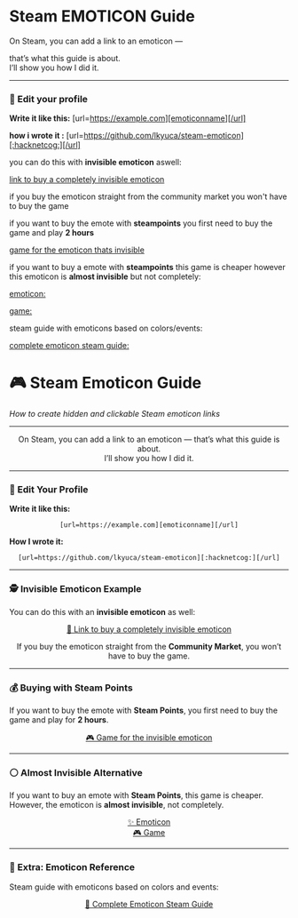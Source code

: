 # Steam EMOTICON Guide

On Steam, you can add a link to an emoticon — 

that’s what this guide is about.  
I’ll show you how I did it.

---

### 🔗 Edit your profile

**Write it like this:**       [url=https://example.com][emoticonname][/url]

**how i wrote it    :** [url=https://github.com/lkyuca/steam-emoticon][:hacknetcog:][/url]


you can do this with **invisible emoticon** aswell:

[link to buy a completely invisible emoticon](https://steamcommunity.com/market/listings/753/515040-%3ARareDeplorable%3A )


if you buy the emoticon straight from the community market you won't have to buy the game 



if you want to buy the emote with **steampoints** you first need to buy the game and play **2 hours**


[game for the emoticon thats invisible](https://store.steampowered.com/app/515040/Make_America_Great_Again_The_Trump_Presidency/ )

if you want to buy a emote with **steampoints** this game is cheaper however this emoticon is **almost invisible** but not completely:


[emoticon:](https://steamcommunity.com/market/listings/753/534560-%3AYemot%3A  )


[game:](https://store.steampowered.com/app/534560/Ramify/ )


steam guide with emoticons based on colors/events:

[complete emoticon steam guide:](https://steamcommunity.com/sharedfiles/filedetails/?id=1885366850 )












<p align="center">
  <h1>🎮 Steam Emoticon Guide</h1>
  <em>How to create hidden and clickable Steam emoticon links</em>
</p>

---

<p align="center">
On Steam, you can add a link to an emoticon — that’s what this guide is about.<br>
I’ll show you how I did it.
</p>

---

### 🔗 Edit Your Profile

**Write it like this:**

<p align="center">
<code>[url=https://example.com][emoticonname][/url]</code>
</p>

**How I wrote it:**

<p align="center">
<code>[url=https://github.com/lkyuca/steam-emoticon][:hacknetcog:][/url]</code>
</p>

---

### 🕵️ Invisible Emoticon Example

You can do this with an **invisible emoticon** as well:

<p align="center">
<a href="https://steamcommunity.com/market/listings/753/515040-%3ARareDeplorable%3A">
🔗 Link to buy a completely invisible emoticon
</a>
</p>

<p align="center">
If you buy the emoticon straight from the <strong>Community Market</strong>, you won’t have to buy the game.
</p>

---

### 💰 Buying with Steam Points

If you want to buy the emote with **Steam Points**, you first need to buy the game and play for **2 hours**.

<p align="center">
<a href="https://store.steampowered.com/app/515040/Make_America_Great_Again_The_Trump_Presidency/">
🎮 Game for the invisible emoticon
</a>
</p>

---

### ⚪ Almost Invisible Alternative

If you want to buy an emote with **Steam Points**, this game is cheaper.<br>
However, the emoticon is **almost invisible**, not completely.

<p align="center">
<a href="https://steamcommunity.com/market/listings/753/534560-%3AYemot%3A">✨ Emoticon</a><br>
<a href="https://store.steampowered.com/app/534560/Ramify/">🎮 Game</a>
</p>

---

### 🎨 Extra: Emoticon Reference

Steam guide with emoticons based on colors and events:

<p align="center">
<a href="https://steamcommunity.com/sharedfiles/filedetails/?id=1885366850">
📘 Complete Emoticon Steam Guide
</a>
</p>


